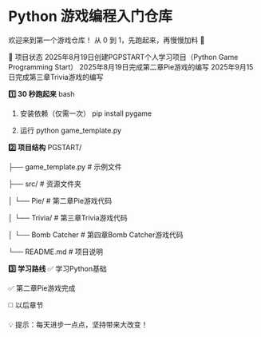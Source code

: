 # Python 游戏编程入门仓库
欢迎来到第一个游戏仓库！
从 0 到 1，先跑起来，再慢慢加料 🚀

🎯 项目状态
2025年8月19日创建PGPSTART个人学习项目（Python Game Programming Start）
2025年8月19日完成第二章Pie游戏的编写
2025年9月15日完成第三章Trivia游戏的编写


**1️⃣ 30 秒跑起来**
bash

1. 安装依赖（仅需一次）
pip install pygame

2. 运行
python game_template.py

**2️⃣ 项目结构**
PGSTART/

├── game_template.py # 示例文件

├── src/ # 资源文件夹

│ └── Pie/ # 第二章Pie游戏代码

│ └── Trivia/ # 第三章Trivia游戏代码

│ └── Bomb Catcher # 第四章Bomb Catcher游戏代码

└── README.md # 项目说明

**3️⃣ 学习路线**
✅ 学习Python基础

✅ 第二章Pie游戏完成

◻️ 以后章节

💡 提示：每天进步一点点，坚持带来大改变！